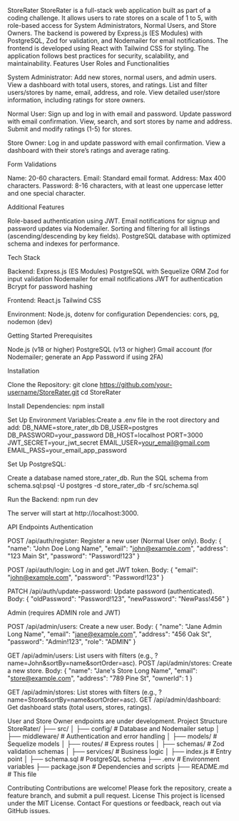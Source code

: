 StoreRater
StoreRater is a full-stack web application built as part of a coding challenge. It allows users to rate stores on a scale of 1 to 5, with role-based access for System Administrators, Normal Users, and Store Owners. The backend is powered by Express.js (ES Modules) with PostgreSQL, Zod for validation, and Nodemailer for email notifications. The frontend is developed using React with Tailwind CSS for styling. The application follows best practices for security, scalability, and maintainability.
Features
User Roles and Functionalities

System Administrator:
Add new stores, normal users, and admin users.
View a dashboard with total users, stores, and ratings.
List and filter users/stores by name, email, address, and role.
View detailed user/store information, including ratings for store owners.


Normal User:
Sign up and log in with email and password.
Update password with email confirmation.
View, search, and sort stores by name and address.
Submit and modify ratings (1-5) for stores.


Store Owner:
Log in and update password with email confirmation.
View a dashboard with their store’s ratings and average rating.



Form Validations

Name: 20-60 characters.
Email: Standard email format.
Address: Max 400 characters.
Password: 8-16 characters, with at least one uppercase letter and one special character.

Additional Features

Role-based authentication using JWT.
Email notifications for signup and password updates via Nodemailer.
Sorting and filtering for all listings (ascending/descending by key fields).
PostgreSQL database with optimized schema and indexes for performance.

Tech Stack

Backend:
Express.js (ES Modules)
PostgreSQL with Sequelize ORM
Zod for input validation
Nodemailer for email notifications
JWT for authentication
Bcrypt for password hashing


Frontend:
React.js
Tailwind CSS


Environment: Node.js, dotenv for configuration
Dependencies: cors, pg, nodemon (dev)

Getting Started
Prerequisites

Node.js (v18 or higher)
PostgreSQL (v13 or higher)
Gmail account (for Nodemailer; generate an App Password if using 2FA)

Installation

Clone the Repository:
git clone https://github.com/your-username/StoreRater.git
cd StoreRater


Install Dependencies:
npm install


Set Up Environment Variables:Create a .env file in the root directory and add:
DB_NAME=store_rater_db
DB_USER=postgres
DB_PASSWORD=your_password
DB_HOST=localhost
PORT=3000
JWT_SECRET=your_jwt_secret
EMAIL_USER=your_email@gmail.com
EMAIL_PASS=your_email_app_password


Set Up PostgreSQL:

Create a database named store_rater_db.
Run the SQL schema from schema.sql:psql -U postgres -d store_rater_db -f src/schema.sql




Run the Backend:
npm run dev

The server will start at http://localhost:3000.


API Endpoints
Authentication

POST /api/auth/register: Register a new user (Normal User only).
Body: { "name": "John Doe Long Name", "email": "john@example.com", "address": "123 Main St", "password": "Password!123" }


POST /api/auth/login: Log in and get JWT token.
Body: { "email": "john@example.com", "password": "Password!123" }


PATCH /api/auth/update-password: Update password (authenticated).
Body: { "oldPassword": "Password!123", "newPassword": "NewPass!456" }



Admin (requires ADMIN role and JWT)

POST /api/admin/users: Create a new user.
Body: { "name": "Jane Admin Long Name", "email": "jane@example.com", "address": "456 Oak St", "password": "Admin!123", "role": "ADMIN" }


GET /api/admin/users: List users with filters (e.g., ?name=John&sortBy=name&sortOrder=asc).
POST /api/admin/stores: Create a new store.
Body: { "name": "Jane's Store Long Name", "email": "store@example.com", "address": "789 Pine St", "ownerId": 1 }


GET /api/admin/stores: List stores with filters (e.g., ?name=Store&sortBy=name&sortOrder=asc).
GET /api/admin/dashboard: Get dashboard stats (total users, stores, ratings).

User and Store Owner endpoints are under development.
Project Structure
StoreRater/
├── src/
│   ├── config/          # Database and Nodemailer setup
│   ├── middleware/      # Authentication and error handling
│   ├── models/          # Sequelize models
│   ├── routes/          # Express routes
│   ├── schemas/         # Zod validation schemas
│   ├── services/        # Business logic
│   ├── index.js         # Entry point
│   ├── schema.sql       # PostgreSQL schema
├── .env                 # Environment variables
├── package.json         # Dependencies and scripts
├── README.md            # This file

Contributing
Contributions are welcome! Please fork the repository, create a feature branch, and submit a pull request.
License
This project is licensed under the MIT License.
Contact
For questions or feedback, reach out via GitHub issues.
